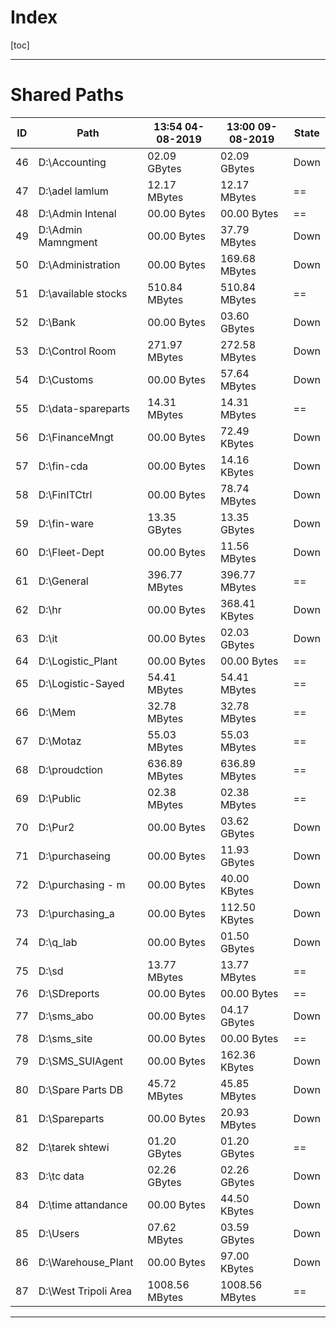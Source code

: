 # Index
[toc]
------
# Shared Paths
ID | Path | 13:54 04-08-2019 | 13:00 09-08-2019 | State
--- | --- | --- | --- | ---
46 | D:\Accounting | 02.09 GBytes | 02.09 GBytes | Down
47 | D:\adel lamlum | 12.17 MBytes | 12.17 MBytes | ==
48 | D:\Admin Intenal | 00.00 Bytes | 00.00 Bytes | ==
49 | D:\Admin Mamngment | 00.00 Bytes | 37.79 MBytes | Down
50 | D:\Administration | 00.00 Bytes | 169.68 MBytes | Down
51 | D:\available stocks | 510.84 MBytes | 510.84 MBytes | ==
52 | D:\Bank | 00.00 Bytes | 03.60 GBytes | Down
53 | D:\Control Room | 271.97 MBytes | 272.58 MBytes | Down
54 | D:\Customs | 00.00 Bytes | 57.64 MBytes | Down
55 | D:\data-spareparts | 14.31 MBytes | 14.31 MBytes | ==
56 | D:\FinanceMngt | 00.00 Bytes | 72.49 KBytes | Down
57 | D:\fin-cda | 00.00 Bytes | 14.16 KBytes | Down
58 | D:\FinITCtrl | 00.00 Bytes | 78.74 MBytes | Down
59 | D:\fin-ware | 13.35 GBytes | 13.35 GBytes | Down
60 | D:\Fleet-Dept | 00.00 Bytes | 11.56 MBytes | Down
61 | D:\General | 396.77 MBytes | 396.77 MBytes | ==
62 | D:\hr | 00.00 Bytes | 368.41 KBytes | Down
63 | D:\it | 00.00 Bytes | 02.03 GBytes | Down
64 | D:\Logistic_Plant | 00.00 Bytes | 00.00 Bytes | ==
65 | D:\Logistic-Sayed | 54.41 MBytes | 54.41 MBytes | ==
66 | D:\Mem | 32.78 MBytes | 32.78 MBytes | ==
67 | D:\Motaz | 55.03 MBytes | 55.03 MBytes | ==
68 | D:\proudction | 636.89 MBytes | 636.89 MBytes | ==
69 | D:\Public | 02.38 MBytes | 02.38 MBytes | ==
70 | D:\Pur2 | 00.00 Bytes | 03.62 GBytes | Down
71 | D:\purchaseing | 00.00 Bytes | 11.93 GBytes | Down
72 | D:\purchasing - m | 00.00 Bytes | 40.00 KBytes | Down
73 | D:\purchasing_a | 00.00 Bytes | 112.50 KBytes | Down
74 | D:\q_lab | 00.00 Bytes | 01.50 GBytes | Down
75 | D:\sd | 13.77 MBytes | 13.77 MBytes | ==
76 | D:\SDreports | 00.00 Bytes | 00.00 Bytes | ==
77 | D:\sms_abo | 00.00 Bytes | 04.17 GBytes | Down
78 | D:\sms_site | 00.00 Bytes | 00.00 Bytes | ==
79 | D:\SMS_SUIAgent | 00.00 Bytes | 162.36 KBytes | Down
80 | D:\Spare Parts DB | 45.72 MBytes | 45.85 MBytes | Down
81 | D:\Spareparts | 00.00 Bytes | 20.93 MBytes | Down
82 | D:\tarek shtewi | 01.20 GBytes | 01.20 GBytes | ==
83 | D:\tc data | 02.26 GBytes | 02.26 GBytes | Down
84 | D:\time attandance | 00.00 Bytes | 44.50 KBytes | Down
85 | D:\Users | 07.62 MBytes | 03.59 GBytes | Down
86 | D:\Warehouse_Plant | 00.00 Bytes | 97.00 KBytes | Down
87 | D:\West Tripoli Area | 1008.56 MBytes | 1008.56 MBytes | ==
------
